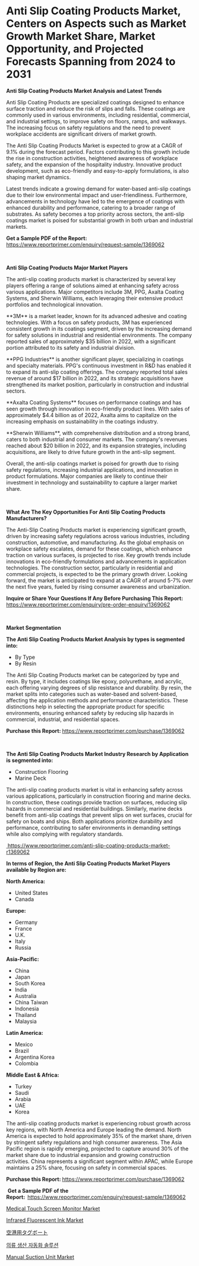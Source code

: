 <p><h1>Anti Slip Coating Products Market, Centers on Aspects such as Market Growth Market Share, Market Opportunity, and Projected Forecasts Spanning from 2024 to 2031</h1></p><p><strong>Anti Slip Coating Products Market Analysis and Latest Trends</strong></p>
<p><p>Anti Slip Coating Products are specialized coatings designed to enhance surface traction and reduce the risk of slips and falls. These coatings are commonly used in various environments, including residential, commercial, and industrial settings, to improve safety on floors, ramps, and walkways. The increasing focus on safety regulations and the need to prevent workplace accidents are significant drivers of market growth.</p><p>The Anti Slip Coating Products Market is expected to grow at a CAGR of 9.1% during the forecast period. Factors contributing to this growth include the rise in construction activities, heightened awareness of workplace safety, and the expansion of the hospitality industry. Innovative product development, such as eco-friendly and easy-to-apply formulations, is also shaping market dynamics. </p><p>Latest trends indicate a growing demand for water-based anti-slip coatings due to their low environmental impact and user-friendliness. Furthermore, advancements in technology have led to the emergence of coatings with enhanced durability and performance, catering to a broader range of substrates. As safety becomes a top priority across sectors, the anti-slip coatings market is poised for substantial growth in both urban and industrial markets.</p></p>
<p><strong>Get a Sample PDF of the Report:&nbsp;</strong> <a href="https://www.reportprimer.com/enquiry/request-sample/1369062">https://www.reportprimer.com/enquiry/request-sample/1369062</a></p>
<p>&nbsp;</p>
<p><strong>Anti Slip Coating Products Major Market Players</strong></p>
<p><p>The anti-slip coating products market is characterized by several key players offering a range of solutions aimed at enhancing safety across various applications. Major competitors include 3M, PPG, Axalta Coating Systems, and Sherwin Williams, each leveraging their extensive product portfolios and technological innovation.</p><p>**3M** is a market leader, known for its advanced adhesive and coating technologies. With a focus on safety products, 3M has experienced consistent growth in its coatings segment, driven by the increasing demand for safety solutions in industrial and residential environments. The company reported sales of approximately $35 billion in 2022, with a significant portion attributed to its safety and industrial division.</p><p>**PPG Industries** is another significant player, specializing in coatings and specialty materials. PPG's continuous investment in R&D has enabled it to expand its anti-slip coating offerings. The company reported total sales revenue of around $17 billion in 2022, and its strategic acquisitions have strengthened its market position, particularly in construction and industrial sectors.</p><p>**Axalta Coating Systems** focuses on performance coatings and has seen growth through innovation in eco-friendly product lines. With sales of approximately $4.4 billion as of 2022, Axalta aims to capitalize on the increasing emphasis on sustainability in the coatings industry.</p><p>**Sherwin Williams**, with comprehensive distribution and a strong brand, caters to both industrial and consumer markets. The company's revenues reached about $20 billion in 2022, and its expansion strategies, including acquisitions, are likely to drive future growth in the anti-slip segment.</p><p>Overall, the anti-slip coatings market is poised for growth due to rising safety regulations, increasing industrial applications, and innovation in product formulations. Major companies are likely to continue their investment in technology and sustainability to capture a larger market share.</p></p>
<p>&nbsp;</p>
<p><strong>What Are The Key Opportunities For Anti Slip Coating Products Manufacturers?</strong></p>
<p><p>The Anti-Slip Coating Products market is experiencing significant growth, driven by increasing safety regulations across various industries, including construction, automotive, and manufacturing. As the global emphasis on workplace safety escalates, demand for these coatings, which enhance traction on various surfaces, is projected to rise. Key growth trends include innovations in eco-friendly formulations and advancements in application technologies. The construction sector, particularly in residential and commercial projects, is expected to be the primary growth driver. Looking forward, the market is anticipated to expand at a CAGR of around 5-7% over the next five years, fueled by rising consumer awareness and urbanization.</p></p>
<p><strong>Inquire or Share Your Questions If Any Before Purchasing This Report:</strong> <a href="https://www.reportprimer.com/enquiry/pre-order-enquiry/1369062">https://www.reportprimer.com/enquiry/pre-order-enquiry/1369062</a></p>
<p>&nbsp;</p>
<p><strong>Market Segmentation</strong></p>
<p><strong>The Anti Slip Coating Products Market Analysis by types is segmented into:</strong></p>
<p><ul><li>By Type</li><li>By Resin</li></ul></p>
<p><p>The Anti Slip Coating Products market can be categorized by type and resin. By type, it includes coatings like epoxy, polyurethane, and acrylic, each offering varying degrees of slip resistance and durability. By resin, the market splits into categories such as water-based and solvent-based, affecting the application methods and performance characteristics. These distinctions help in selecting the appropriate product for specific environments, ensuring enhanced safety by reducing slip hazards in commercial, industrial, and residential spaces.</p></p>
<p><strong>Purchase this Report:&nbsp;</strong><a href="https://www.reportprimer.com/purchase/1369062">https://www.reportprimer.com/purchase/1369062</a></p>
<p>&nbsp;</p>
<p><strong>The Anti Slip Coating Products Market Industry Research by Application is segmented into:</strong></p>
<p><ul><li>Construction Flooring</li><li>Marine Deck</li></ul></p>
<p><p>The anti-slip coating products market is vital in enhancing safety across various applications, particularly in construction flooring and marine decks. In construction, these coatings provide traction on surfaces, reducing slip hazards in commercial and residential buildings. Similarly, marine decks benefit from anti-slip coatings that prevent slips on wet surfaces, crucial for safety on boats and ships. Both applications prioritize durability and performance, contributing to safer environments in demanding settings while also complying with regulatory standards.</p></p>
<p><a href="https://www.reportprimer.com/anti-slip-coating-products-market-r1369062">&nbsp;https://www.reportprimer.com/anti-slip-coating-products-market-r1369062</a></p>
<p><strong>In terms of Region, the Anti Slip Coating Products Market Players available by Region are:</strong></p>
<p>
    <p> <strong> North America: </strong>
        <ul>
            <li>United States</li>
            <li>Canada</li>
        </ul>
        </p> 
    <p> <strong> Europe: </strong>
        <ul>
            <li>Germany</li>
            <li>France</li>
            <li>U.K.</li>
            <li>Italy</li>
            <li>Russia</li>
        </ul>
        </p> 
    <p> <strong> Asia-Pacific: </strong>
        <ul>
            <li>China</li>
            <li>Japan</li>
            <li>South Korea</li>
            <li>India</li>
            <li>Australia</li>
            <li>China Taiwan</li>
            <li>Indonesia</li>
            <li>Thailand</li>
            <li>Malaysia</li>
        </ul>
        </p> 
    <p> <strong> Latin America: </strong>
        <ul>
            <li>Mexico</li>
            <li>Brazil</li>
            <li>Argentina Korea</li>
            <li>Colombia</li>
        </ul>
        </p> 
    <p> <strong> Middle East & Africa: </strong>
        <ul>
            <li>Turkey</li>
            <li>Saudi</li>
            <li>Arabia</li>
            <li>UAE</li>
            <li>Korea</li>
        </ul>
    </p>
    </p>
<p><p>The anti-slip coating products market is experiencing robust growth across key regions, with North America and Europe leading the demand. North America is expected to hold approximately 35% of the market share, driven by stringent safety regulations and high consumer awareness. The Asia Pacific region is rapidly emerging, projected to capture around 30% of the market share due to industrial expansion and growing construction activities. China represents a significant segment within APAC, while Europe maintains a 25% share, focusing on safety in commercial spaces.</p></p>
<p><strong>Purchase this Report: </strong><a href="https://www.reportprimer.com/purchase/1369062">https://www.reportprimer.com/purchase/1369062</a></p>
<p>&nbsp;<strong>Get a Sample PDF of the Report:&nbsp;&nbsp;</strong><a href="https://www.reportprimer.com/enquiry/request-sample/1369062">https://www.reportprimer.com/enquiry/request-sample/1369062</a></p>
<p><strong></strong></p>
<p><p><a href="https://www.linkedin.com/pulse/comprehensive-look-product-type-screen-monitor-patientscreen-v4z6c?trackingId=JjBSZr9AQW%2BuMbcMZaGs8A%3D%3D">Medical Touch Screen Monitor Market</a></p><p><a href="https://issuu.com/reportprime-2/docs/infrared-fluorescent-ink-market-siz_5d876a28355144">Infrared Fluorescent Ink Market</a></p><p><a href="https://medium.com/@rachael.curr/%E7%A9%BA%E6%B8%AF%E3%83%88%E3%82%B0%E5%B8%82%E5%A0%B4%E3%81%AE%E5%9F%BA%E6%9C%AC%E6%83%85%E5%A0%B1-%E4%B8%BB%E8%A6%81%E5%B8%82%E5%A0%B4%E3%83%97%E3%83%AC%E3%83%BC%E3%83%A4%E3%83%BC-%E9%9C%80%E8%A6%81%E3%81%AE%E6%8E%A8%E9%80%B2%E8%A6%81%E5%9B%A0-2024%E5%B9%B4%E3%81%8B%E3%82%892031%E5%B9%B4%E3%81%BE%E3%81%A7%E3%81%AE%E6%8A%95%E8%B3%87%E5%8F%8E%E7%9B%8A%E7%8E%87-roi-%E5%8F%AF%E8%83%BD%E6%80%A7%E3%81%AE%E4%BA%88%E6%B8%AC-e452ab541e3c?postPublishedType=repub">空港用タグボート</a></p><p><a href="https://medium.com/@nazminrahman651/%EC%9D%98%EB%A5%98-%EC%83%9D%EC%82%B0-%EC%9E%90%EB%8F%99%ED%99%94-%EC%86%94%EB%A3%A8%EC%85%98-%EC%8B%9C%EC%9E%A5-%EA%B7%9C%EB%AA%A8-%EC%8B%9C%EC%9E%A5-%EC%84%B8%EB%B6%84%ED%99%94-%EC%8B%9C%EC%9E%A5-%EB%8F%99%ED%96%A5-%EB%B0%8F-2031%EB%85%84%EA%B9%8C%EC%A7%80%EC%9D%98-%EC%84%B1%EC%9E%A5-%EB%B6%84%EC%84%9D-%EC%98%88%EC%B8%A1-9c879b09856e">의류 생산 자동화 솔루션</a></p><p><a href="https://www.linkedin.com/pulse/navigating-global-manual-suction-unit-market-from-trends-strategy-jm56c?trackingId=gDZsXQhQRxeTwNxOTm9Teg%3D%3D">Manual Suction Unit Market</a></p></p>
